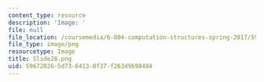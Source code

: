 ```yaml
---
content_type: resource
description: 'Image: '
file: null
file_location: /coursemedia/6-004-computation-structures-spring-2017/596728265d7364130f37f263d9b98484_Slide28.png
file_type: image/png
resourcetype: Image
title: Slide28.png
uid: 59672826-5d73-6413-0f37-f263d9b98484
---
```

